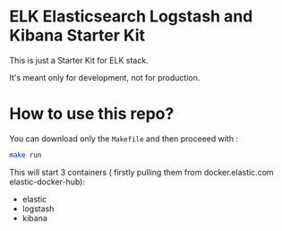 # ELK Elasticsearch Logstash and Kibana Starter Kit

This is just a Starter Kit for ELK stack.

It's meant only for development, not for production.

# How to use this repo?

You can download only the `Makefile` and then proceeed with :
```bash
make run
```

This will start 3 containers ( firstly pulling them from docker.elastic.com elastic-docker-hub):
- elastic
- logstash
- kibana
